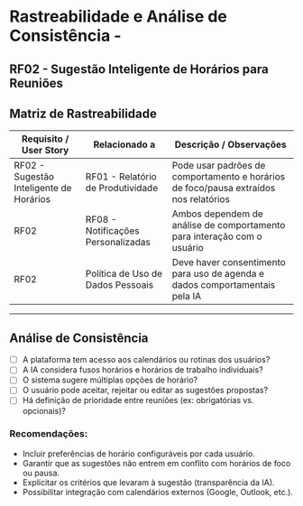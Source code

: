 ﻿# Rastreabilidade e Análise de Consistência -  
## RF02 - Sugestão Inteligente de Horários para Reuniões



## Matriz de Rastreabilidade

| Requisito / User Story | Relacionado a               | Descrição / Observações                                                                   |
|------------------------|-----------------------------|--------------------------------------------------------------------------------------------|
| RF02 - Sugestão Inteligente de Horários | RF01 - Relatório de Produtividade     | Pode usar padrões de comportamento e horários de foco/pausa extraídos nos relatórios       |
| RF02 | RF08 - Notificações Personalizadas     | Ambos dependem de análise de comportamento para interação com o usuário                    |
| RF02 | Política de Uso de Dados Pessoais      | Deve haver consentimento para uso de agenda e dados comportamentais pela IA               |

---

## Análise de Consistência

- [ ] A plataforma tem acesso aos calendários ou rotinas dos usuários?
- [ ] A IA considera fusos horários e horários de trabalho individuais?
- [ ] O sistema sugere múltiplas opções de horário?
- [ ] O usuário pode aceitar, rejeitar ou editar as sugestões propostas?
- [ ] Há definição de prioridade entre reuniões (ex: obrigatórias vs. opcionais)?

### Recomendações:

- Incluir preferências de horário configuráveis por cada usuário.
- Garantir que as sugestões não entrem em conflito com horários de foco ou pausa.
- Explicitar os critérios que levaram à sugestão (transparência da IA).
- Possibilitar integração com calendários externos (Google, Outlook, etc.).

